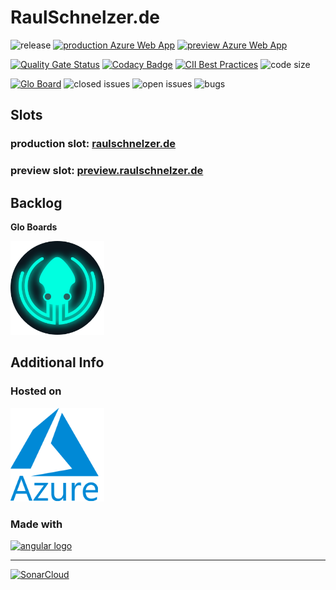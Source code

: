 # RaulSchnelzer.de

![release](https://img.shields.io/github/v/tag/raulsebastian/RaulSchnelzer-Website?label=release&sort=semver&color=blueviolet)
[![production Azure Web App](https://github.com/RaulSebastian/RaulSchnelzer-Website/workflows/production%20Azure%20Web%20App/badge.svg?branch=master)](https://github.com/RaulSebastian/RaulSchnelzer-Website/actions?query=workflow%3A%22production+Azure+Web+App%22)
[![preview Azure Web App](https://github.com/RaulSebastian/RaulSchnelzer-Website/workflows/preview%20Azure%20Web%20App/badge.svg)](https://github.com/RaulSebastian/RaulSchnelzer-Website/actions?query=workflow%3A%22preview+Azure+Web+App%22)

[![Quality Gate Status](https://sonarcloud.io/api/project_badges/measure?project=RaulSchnelzerWebsite&metric=alert_status)](https://sonarcloud.io/dashboard?id=RaulSchnelzerWebsite)
[![Codacy Badge](https://api.codacy.com/project/badge/Grade/ceb34606a75c480db7cffb83868d57fc)](https://www.codacy.com/manual/RaulSebastian/RaulSchnelzer-Website?utm_source=github.com&amp;utm_medium=referral&amp;utm_content=RaulSebastian/RaulSchnelzer-Website&amp;utm_campaign=Badge_Grade)
[![CII Best Practices](https://bestpractices.coreinfrastructure.org/projects/3785/badge)](https://bestpractices.coreinfrastructure.org/projects/3785)
![code size](https://img.shields.io/github/languages/code-size/RaulSebastian/RaulSchnelzer-Website)

[![Glo Board](https://img.shields.io/badge/Glo%20Board-backlog-informational)](https://app.gitkraken.com/glo/board/XmQ8LJf66wARrMgz)
![closed issues](https://img.shields.io/github/issues-closed-raw/RaulSebastian/RaulSchnelzer-Website?color=success)
![open issues](https://img.shields.io/github/issues-raw/RaulSebastian/RaulSchnelzer-Website)
![bugs](https://img.shields.io/github/issues/Raulsebastian/RaulSchnelzer-Website/bug?color=critical&label=bugs)

## Slots

### production slot: [raulschnelzer.de](https://raulschnelzer.de)

### preview slot: [preview.raulschnelzer.de](https://preview.raulschnelzer.de)

## Backlog

**Glo Boards**

[![Glo Board](/docs/assets/GitkrakenGloBoards.png)](https://app.gitkraken.com/glo/board/XmQ8LJf66wARrMgz)

## Additional Info

### Hosted on

[![Azure](/docs/assets/azure_logo.png)](https://azure.microsoft.com/)

### Made with

[![angular logo](https://angular.io/assets/images/logos/angular/logo-nav@2x.png)](https://angular.io/)

---

[![SonarCloud](https://sonarcloud.io/images/project_badges/sonarcloud-white.svg)](https://sonarcloud.io/dashboard?id=RaulSebastian_RaulSchnelzer-Website)
